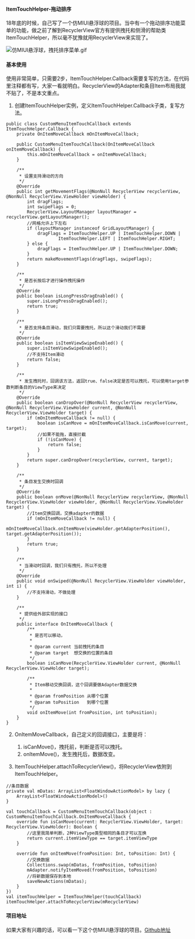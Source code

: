 #### ItemTouchHelper-拖动排序

18年底的时候，自己写了一个仿MIUI悬浮球的项目。当中有一个拖动排序功能菜单的功能，做之前了解到RecyclerView官方有提供拽托和侧滑的帮助类ItemTouchHelper，所以毫不犹豫就用RecyclerView来实现了。

![仿MIUI悬浮球，拽托排序菜单.gif](https://upload-images.jianshu.io/upload_images/1641428-ec523e1ef3eae412.gif?imageMogr2/auto-orient/strip)

#### 基本使用

使用非常简单，只需要2步，ItemTouchHelper.Callback需要复写的方法，在代码里注释都有写，大家一看就明白。RecyclerView的Adapter和条目Item布局我就不贴了，不是本文重点。

1. 创建ItemTouchHelper实例，定义ItemTouchHelper.Callback子类，复写方法。

```
public class CustomMenuItemTouchCallback extends ItemTouchHelper.Callback {
    private OnItemMoveCallback mOnItemMoveCallback;

    public CustomMenuItemTouchCallback(OnItemMoveCallback onItemMoveCallback) {
        this.mOnItemMoveCallback = onItemMoveCallback;
    }

    /**
     * 设置支持滑动的方向
     */
    @Override
    public int getMovementFlags(@NonNull RecyclerView recyclerView, @NonNull RecyclerView.ViewHolder viewHolder) {
        int dragFlags;
        int swipeFlags = 0;
        RecyclerView.LayoutManager layoutManager = recyclerView.getLayoutManager();
        //网格允许上下左右
        if (layoutManager instanceof GridLayoutManager) {
            dragFlags = ItemTouchHelper.UP | ItemTouchHelper.DOWN |
                    ItemTouchHelper.LEFT | ItemTouchHelper.RIGHT;
        } else {
            dragFlags = ItemTouchHelper.UP | ItemTouchHelper.DOWN;
        }
        return makeMovementFlags(dragFlags, swipeFlags);
    }

    /**
     * 是否长按后才进行操作拽托操作
     */
    @Override
    public boolean isLongPressDragEnabled() {
        super.isLongPressDragEnabled();
        return true;
    }

    /**
     * 是否支持条目滑动，我们只需要拽托，所以这个滑动我们不需要
     */
    @Override
    public boolean isItemViewSwipeEnabled() {
        super.isItemViewSwipeEnabled();
        //不支持Item滑动
        return false;
    }

    /**
     * 发生拽托时，回调该方法，返回true、false决定是否可以拽托，可以使用target参数判断条目的ViewType来决定
     */
    @Override
    public boolean canDropOver(@NonNull RecyclerView recyclerView, @NonNull RecyclerView.ViewHolder current, @NonNull RecyclerView.ViewHolder target) {
        if (mOnItemMoveCallback != null) {
            boolean isCanMove = mOnItemMoveCallback.isCanMove(current, target);
            //如果不能拖，直接拦截
            if (!isCanMove) {
                return false;
            }
        }
        return super.canDropOver(recyclerView, current, target);
    }

    /**
     * 条目发生交换时回调
     */
    @Override
    public boolean onMove(@NonNull RecyclerView recyclerView, @NonNull RecyclerView.ViewHolder viewHolder, @NonNull RecyclerView.ViewHolder target) {
        //Item交换回调，交换adapter的数据
        if (mOnItemMoveCallback != null) {
            mOnItemMoveCallback.onItemMove(viewHolder.getAdapterPosition(), target.getAdapterPosition());
        }
        return true;
    }

    /**
     * 当滑动时回调，我们只有拽托，所以不处理
     */
    @Override
    public void onSwiped(@NonNull RecyclerView.ViewHolder viewHolder, int i) {
        //不支持滑动，不做处理
    }

    /**
     * 提供给外部实现的接口
     */
    public interface OnItemMoveCallback {
        /**
         * 是否可以移动，
         *
         * @param current 当前拽托的条目
         * @param target  想交换的位置的条目
         */
        boolean isCanMove(RecyclerView.ViewHolder current, @NonNull RecyclerView.ViewHolder target);

        /**
         * Item移动交换回调，这个回调要做Adapter数据交换
         *
         * @param fromPosition 从哪个位置
         * @param toPosition   到哪个位置
         */
        void onItemMove(int fromPosition, int toPosition);
    }
}
```

2. OnItemMoveCallback，自己定义的回调接口，主要是将：
	1. isCanMove()，拽托前，判断是否可以拽托。
	2. onItemMove()，发生拽托后，数据改变。

2. ItemTouchHelper.attachToRecyclerView()，将RecyclerView依附到ItemTouchHelper。

```
//条目数据
private val mDatas: ArrayList<FloatWindowActionModel> by lazy {
    ArrayList<FloatWindowActionModel>()
}

val touchCallback = CustomMenuItemTouchCallback(object : CustomMenuItemTouchCallback.OnItemMoveCallback {
    override fun isCanMove(current: RecyclerView.ViewHolder, target: RecyclerView.ViewHolder): Boolean {
        //这里我简单判断，2种ViewType类型相同的条目才可以互换
        return current.itemViewType == target.itemViewType
    }

    override fun onItemMove(fromPosition: Int, toPosition: Int) {
        //交换数据
        Collections.swap(mDatas, fromPosition, toPosition)
        mAdapter.notifyItemMoved(fromPosition, toPosition)
        //将新数据保存到本地
        saveNewActions(mDatas);
    }
})
val itemTouchHelper = ItemTouchHelper(touchCallback)
itemTouchHelper.attachToRecyclerView(mRecyclerView)
```

#### 项目地址

如果大家有兴趣的话，可以看一下这个仿MIUI悬浮球的项目。[Github地址]([https://github.com/hezihaog/miui_touch_assistant](https://github.com/hezihaog/miui_touch_assistant)
)